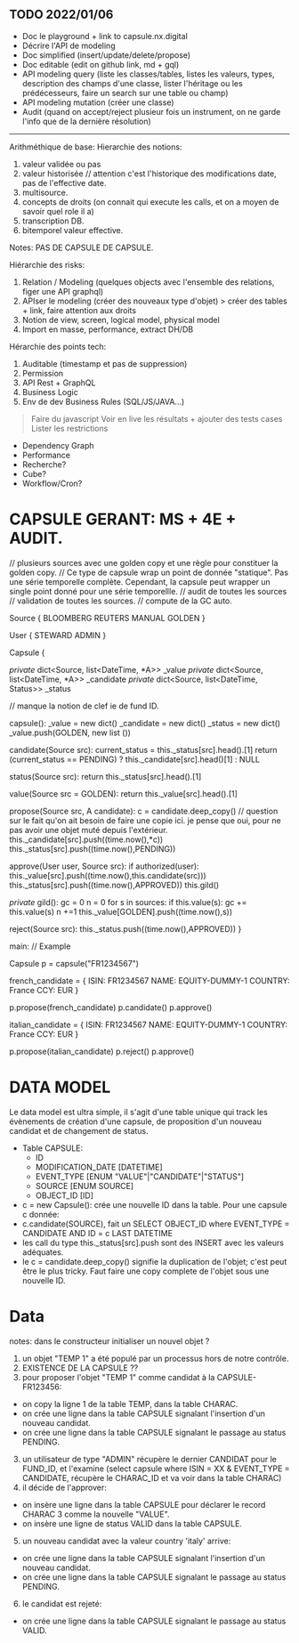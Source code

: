 ## TODO 2022/01/06
- Doc le playground + link to capsule.nx.digital
- Décrire l'API de modeling
- Doc simplified (insert/update/delete/propose)
- Doc editable (edit on github link, md + gql)
- API modeling query (liste les classes/tables, listes les valeurs, types, description des champs d'une classe, lister l'héritage ou les prédécesseurs, faire un search sur une table ou champ)
- API modeling mutation (créer une classe)
- Audit (quand on accept/reject plusieur fois un instrument, on ne garde l'info que de la dernière résolution)

---

Arithméthique de base:
Hierarchie des notions:
1. valeur validée ou pas
2. valeur historisée // attention c'est l'historique des modifications date, pas de l'effective date.
3. multisource.
4. concepts de droits (on connait qui execute les calls, et on a moyen de savoir quel role il a)
5. transcription DB.
6. bitemporel valeur effective.

Notes: PAS DE CAPSULE DE CAPSULE.

Hiérarchie des risks:
1. Relation / Modeling (quelques objects avec l'ensemble des relations, figer une API graphql)
2. APIser le modeling (créer des nouveaux type d'objet) > créer des tables + link, faire attention aux droits
3. Notion de view, screen, logical model, physical model
4. Import en masse, performance, extract DH/DB

Hérarchie des points tech:
1. Auditable (timestamp et pas de suppression)
2. Permission
3. API Rest + GraphQL
4. Business Logic
5. Env de dev Business Rules (SQL/JS/JAVA...)
  > Faire du javascript
  > Voir en live les résultats + ajouter des tests cases
  > Lister les restrictions
- Dependency Graph
- Performance
- Recherche?
- Cube?
- Workflow/Cron?


# CAPSULE GERANT: MS + 4E + AUDIT.
// plusieurs sources avec une golden copy et une règle pour constituer la golden copy.
// Ce type de capsule wrap un point de donnée "statique". Pas une série temporelle complète. Cependant, la capsule peut wrapper un single point donné pour une série temporellle.
// audit de toutes les sources
// validation de toutes les sources.
// compute de la GC auto.

Source {
  BLOOMBERG
  REUTERS
  MANUAL
  GOLDEN
}

User {
  STEWARD
  ADMIN
}

Capsule {

  *private* dict<Source, list<DateTime, *A>> _value
  *private* dict<Source, list<DateTime, *A>> _candidate
  *private* dict<Source, list<DateTime, Status>> _status

  // manque la notion de clef ie de fund ID.

  capsule():
    _value = new dict()
    _candidate = new dict()
    _status = new dict()
    _value.push(GOLDEN, new list ())

  candidate(Source src):
    current_status = this._status[src].head().[1]
    return (current_status == PENDING) ? this._candidate[src].head()[1] : NULL

  status(Source src):
    return this._status[src].head().[1]

  value(Source src = GOLDEN):
    return this._value[src].head().[1]

  propose(Source src, A candidate):
    c = candidate.deep_copy() // question sur le fait qu'on ait besoin de faire une copie ici. je pense que oui, pour ne pas avoir une objet muté depuis l'extérieur.
    this._candidate[src].push((time.now(),*c))
    this._status[src].push((time.now(),PENDING))

  approve(User user, Source src):
    if authorized(user):
      this._value[src].push((time.now(),this.candidate(src)))
      this._status[src].push((time.now(),APPROVED))
      this.gild()

  *private* gild():
    gc = 0
    n = 0
    for s in sources:
      if this.value(s):
        gc += this.value(s)
        n +=1
    this._value[GOLDEN].push((time.now(),s))

  reject(Source src):
    this._status.push((time.now(),APPROVED))
}

main:
// Example

Capsule p = capsule("FR1234567")

french_candidate = {
  ISIN: FR1234567
  NAME:	EQUITY-DUMMY-1
  COUNTRY: France
  CCY: EUR
}

p.propose(french_candidate)
p.candidate()
p.approve()

italian_candidate = {
  ISIN: FR1234567
  NAME:	EQUITY-DUMMY-1
  COUNTRY: France
  CCY: EUR
}

p.propose(italian_candidate)
p.reject()
p.approve()

# DATA MODEL
Le data model est ultra simple, il s'agit d'une table unique qui track les évènements de création d'une capsule, de proposition d'un nouveau candidat et de changement de status.
- Table CAPSULE:
  - ID
  - MODIFICATION_DATE [DATETIME]
  - EVENT_TYPE [ENUM "VALUE"|"CANDIDATE"|"STATUS"]
  - SOURCE [ENUM SOURCE]
  - OBJECT_ID [ID]
- c = new Capsule(): crée une nouvelle ID dans la table.
Pour une capsule c donnée:
- c.candidate(SOURCE), fait un SELECT OBJECT_ID where EVENT_TYPE = CANDIDATE AND ID = c LAST DATETIME
- les call du type this._status[src].push sont des INSERT avec les valeurs adéquates.
- le c = candidate.deep_copy() signifie la duplication de l'objet; c'est peut être le plus tricky. Faut faire une copy complete de l'objet sous une nouvelle ID.

# Data
notes: dans le constructeur initialiser un nouvel objet ?
1. un objet "TEMP 1" a été populé par un processus hors de notre contrôle.
2. EXISTENCE DE LA CAPSULE ??
2. pour proposer l'objet "TEMP 1" comme candidat à la CAPSULE-FR123456:
  - on copy la ligne 1 de la table TEMP, dans la table CHARAC.
  - on crée une ligne dans la table CAPSULE signalant l'insertion d'un nouveau candidat.
  - on crée une ligne dans la table CAPSULE signalant le passage au status PENDING.
3. un utilisateur de type "ADMIN" récupère le dernier CANDIDAT pour le FUND_ID, et l'examine (select capsule where ISIN = XX & EVENT_TYPE = CANDIDATE, récupère le CHARAC_ID et va voir dans la table CHARAC)
4. il décide de l'approver:
- on insère une ligne dans la table CAPSULE pour déclarer le record CHARAC 3 comme la nouvelle "VALUE".
- on insère une ligne de status VALID dans la table CAPSULE.
5. un nouveau candidat avec la valeur country 'italy' arrive:
  - on crée une ligne dans la table CAPSULE signalant l'insertion d'un nouveau candidat.
  - on crée une ligne dans la table CAPSULE signalant le passage au status PENDING.
6. le candidat est rejeté:
- on crée une ligne dans la table CAPSULE signalant le passage au status VALID.
